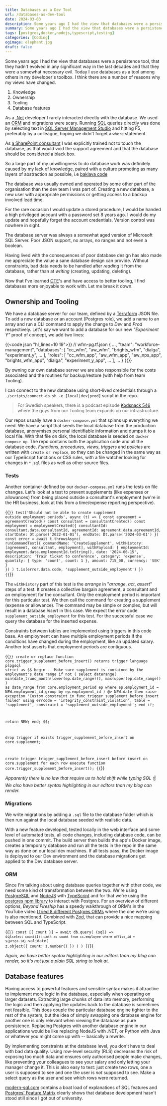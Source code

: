 ```yaml
---
title: Databases as a Dev Tool
url: /databases-as-dev-tool
date: 2024-03-03
description: Some years ago I had the view that databases were a persistence tool, that they hadn’t evolved in any significant way in the last decades and that they were a somewhat necessary evil. Today I use databases as a tool among others in my developer’s toolbox. I think there are a number of reasons why my views have changed.
summary: Some years ago I had the view that databases were a persistence tool, that they hadn’t evolved in any significant way in the last decades and that they were a somewhat necessary evil. Today I use databases as a tool among others in my developer’s toolbox. I think there are a number of reasons why my views have changed.
tags: [postgres,docker,nodejs,typescript,testing]
categories: [Coding]
ogimage: elephant.jpg
draft: false
---
```


Some years ago I had the view that databases were a persistence tool, that they
hadn't evolved in any significant way in the last decades and that they were a
somewhat necessary evil. Today I use databases as a tool among others in
my developer's toolbox. I think there are a number of reasons why my views have
changed.

1. Knowledge
2. Ownership
3. Tooling
4. Database features

As a [.Net](https://dot.net) developer I rarely interacted directly with the
database. We used an
[ORM](https://en.wikipedia.org/wiki/Object%E2%80%93relational_mapping) and
migrations were scary. Running [SQL](https://en.wikipedia.org/wiki/SQL) queries
directly was done by selecting text in [SQL Server Management
Studio](https://en.wikipedia.org/wiki/SQL_Server_Management_Studio) and hitting
F5, preferably by a colleague, hoping we didn't forget a `where` statement.

As [a SharePoint
consultant](http://localhost:46433/getting-a-divorce-from-sharepoint/) I was
explicitly trained not to touch the database, as that would void the support
agreement and that the database should be considered a black box. 

So a large part of my unwillingness to do database work was definitely caused
by my lack of knowledge, paired with a culture promoting as many layers of
abstraction as possible, i.e [baklava
code](https://www.johndcook.com/blog/2009/07/27/baklav-code/)

The database was usually owned and operated by some other part of the
organisation than the dev team I was part of. Creating a new database, a new
user with appropriate permissions or getting access to a backup involved lead
time. 

For the rare occasion I would update a stored procedure, I would be handed a
high privileged account with a password set 8 years ago. I would do my update
and hopefully forget the account credentials. Version control was nowhere in
sight. 

The database server was always a somewhat aged version of Microsoft SQL Server.
Poor JSON support, no arrays, no ranges and not even a boolean. 

Having lived with the consequences of poor database design has also made me
appreciate the value a sane database design can provide. Without constraints,
bad data needs to be handled after *reading* it from the database, rather than
at *writing* (creating, updating, deleting).

Now that I've learned
[CTE](https://www.postgresql.org/docs/current/queries-with.html)'s and have
access to better tooling, I find databases more enjoyable to work with. Let me
break it down.

## Ownership and Tooling

We have a database server for our team, defined by a [Terraform](https://www.terraform.io/) JSON file. To
add a new database or an account (Postgres role), we add a name to an array and
run a CLI command to apply the change to *Dev* and *Prod* respectively. Let's
say we want to add a database for our new *"Experiment Y"* proof of concept, we
add two lines:

{{<code json "hl_lines=10 19">}}
// wfm-pg.tf.json
{
  ..., 
  "team": "workforce-management",
  "databases": [
	"cc_wfm",
	"aw_wfm",
	"brights_wfm",
	"dialga",
	"experiment_y",
	...
  ],
  "roles": [
	"cc_wfm_app",
	"aw_wfm_app",
	"aw_nps_app",
	"brights_wfm_app",
	"dialga",
	"experiment_y_app",
	...
  ],
  ...
}
{{</code>}}


By owning our own database server we are also responsible for the costs
associated and the routines for backup/restore (with help from team Tooling).

I can connect to the new database using short-lived credentials through a
`./scripts/connect-db.sh -e [local|dev|prod]` script in the repo.

> For Swedish speakers, there is a podcast episode [Kodsnack
546](https://kodsnack.se/546) where the guys from our Tooling team expands on
our infrastructure.

Our repos usually have a `docker-compose.yml` that spinns up everything we
need. We have a script that seeds the local database from the production
database, anonymises personal identifiable information and dumps it to a local
file. With that file on disk, the local database is seeded on `docker compose
up`. The repo contains both the application code and all the database code.
*Functions*, *procedures*, *views*, *triggers* and *policies* are written with
`create or replace`, so they can be changed in the same way as our TypeScript
functions or CSS rules, with a file watcher looking for changes in `*.sql`
files as well as other source files. 

### Tests
Another container defined by our `docker-compose.yml` runs the tests on file
changes. Let's look at a test to prevent supplements (like expenses or
allowances) from being placed outside a consultant's employment (we're in the
HR business, look at this from a time/expense reporting perspective).

{{<code typescript>}}
test('Should not be able to create supplement outside employment periods', async (t) => {
  const agreement = agreementCreated()
  const consultant = consultantCreated()
  const employment = employmentCreated({
    consultantId: consultant.data.consultantId,
    agreementId: agreement.data.agreementId,
    startDate: Dt.parse('2022-01-01'),
    endDate: Dt.parse('2024-03-01')
  })
  const error = await t.throwsAsync<CommandValidationError>(
    runCommandTest({
      commandName: 'CreateSupplement',
      withHistory: [agreement, consultant, employment],
      withPayload: {
        employmentId: employment.data.employmentId.toString(),
        date: '2024-06-15',
        description: 'Train ticket to conference',
        category: 'expense',
        quantity: { type: 'count', count: 1 },
        amount: 715_00,
        currency: 'SEK'
      }
    })
  )
  t.is(error.data.code, 'supplement_outside_employment')
})
{{</code>}}

The `withHistory` part of this test is the *arrange* in "*arrange*, *act*,
*assert*" steps of a test. It creates a collective bargain agreement, a
consultant and an employment for the consultant. Only the employment period is
important for this particular test. We then call the command for creating a
supplement (expense or allowance). The command may be simple or complex, but
will result in a database *insert* in this case. We expect the error code
`supplement_outside_employment` for this test. For the successful case we query
the database for the inserted expense.

Constraints between tables are implemented using triggers in this code base. An
employment can have multiple employment periods if the conditions have changed
during the employment, like an updated salary. Another test asserts that
employment periods are contiguous. 

{{<code plpgsql>}}
create or replace function core.trigger_supplement_before_insert()
returns trigger
 language plpgsql
 strict
as $$
begin
  -- Make sure supplement is contained by the employment's date range
  if not (
    select daterange(
      min(date_trunc_month(lower(ep.date_range))),
      max(upper(ep.date_range))
    ) as date_range
    from core.employment_period ep
    where ep.employment_id = NEW.employment_id
    group by ep.employment_id
  ) @> NEW.date then
    raise exception 'Custom constraint in func_trigger_supplement_before_insert failed' using
      errcode = 'integrity_constraint_violation',
      table = 'supplement',
      constraint = 'supplement_outside_employment';
  end if;

  return NEW;
end;
$$;

drop trigger if exists trigger_supplement_before_insert on core.supplement;

create trigger trigger_supplement_before_insert
  before insert on core.supplement
  for each row
  execute function core.trigger_supplement_before_insert();
{{</code>}}

*Apparently there is no law that require us to hold shift while typing SQL* ☝️
*We also have better syntax highlighting in our editors than my blog can
render.*

### Migrations

We write migrations by adding a `.sql` file to the database folder which is
then run against the local database seeded with realistic data. 

With a new feature developed, tested locally in the web interface and some
level of automated tests, all code changes, including database code, can be
pushed in one commit. The build server then builds the app's Docker image,
creates a temporary database and run all the tests in the repo in the same way
as done on our local dev machines. If all tests pass, the Docker image is
deployed to our Dev environment and the database migrations get applied to the
Dev database server. 

### ORM

Since I'm talking about using database queries together with other code, we
need some kind of transformation between the two. We're using
[PostgreSQL](https://www.postgresql.org) and [NodeJS](https://nodejs.org/en)
with [TypeScript](https://www.typescriptlang.org) and for that we're using the
[postgres npm library](https://www.npmjs.com/package/postgres) to interact with
Postgres. For an overview of different options, *Beyond Fireship* has a speedy
walkthrough of ORM's in the YouTube video [I tried 8 different Postgres
ORMs](https://www.youtube.com/watch?v=4QN1BzxF8wM) where the one we're using is
also mentioned. Combined with [Zod](https://zod.dev/), that can provide a nice
mapping between SQL and TypeScript. 

{{<code typescript>}}
const [{ count }] = await db.query(
  (sql) =>
    sql`
      select count(1)::int4 as count
      from cc.employee
      where office_id = ${props.id}
    `.validate(
      z.object({
        count: z.number()
      })
    )
)
{{</code>}}

*Again, we have better syntax highlighting in our editors than my blog can render, so
it's not just a plain SQL string to look at.*

## Database features

Having access to powerful features and sensible syntax makes it attractive to
implement more logic in the database, especially when operating on larger
datasets. Extracting large chunks of data into memory, performing the logic and
then applying the updates back to the database is sometimes not feasible. This
does couple the particular database engine tighter to the rest of the system,
but the idea of simply swapping one database engine for another one is only
relevant when viewing the database as pure persistence. Replacing Postgres with
another database engine in our applications would be like replacing NodeJS with
.NET, or Python with Java or whatever you might come up with -- basically a
rewrite.

By implementing constraints at the database level, you don't have to deal with
bad data quality. Using row-level security (RLS) decreases the risk of exposing
too much data and ensures only authorised people make changes, like preventing
your colleagues to see your salary and only letting your manager change it.
This is also easy to test: just create two rows, one a user is supposed to see
and one the user is *not* supposed to see. Make a select query as the user and
see which rows were returned. 

[modern-sql.com](https://modern-sql.com) contains a boat load of explanations
of SQL features and [Postgres' Feature
Matrix](https://www.postgresql.org/about/featurematrix/) clearly shows that
database development hasn't stood still since I got out of university.
